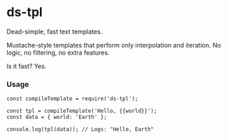 # ds-tpl

Dead-simple, fast text templates.

Mustache-style templates that perform only interpolation and iteration.
No logic, no filtering, no extra features.

Is it fast? Yes.

### Usage

```
const compileTemplate = require('ds-tpl');

const tpl = compileTemplate('Hello, {{world}}');
const data = { world: 'Earth' };

console.log(tpl(data)); // Logs: "Hello, Earth"
```
